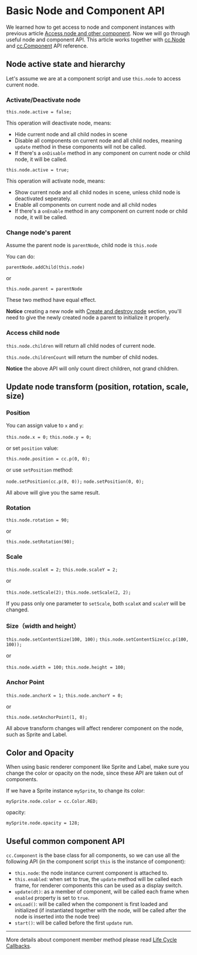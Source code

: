 # Basic Node and Component API

We learned how to get access to node and component instances with previous article [Access node and other component](access-node-component.md). Now we will go through useful node and component API. This article works together with [cc.Node](http://www.cocos2d-x.org/docs/api-ref/creator/v1.2/classes/Node.html) and [cc.Component](http://www.cocos2d-x.org/docs/api-ref/creator/v1.2/classes/Component.html) API reference.


## Node active state and hierarchy

Let's assume we are at a component script and use `this.node` to access current node.

### Activate/Deactivate node

`this.node.active = false;`

This operation will deactivate node, means:

- Hide current node and all child nodes in scene
- Disable all components on current node and all child nodes, meaning `update` method in these components will not be called.
- If there's a `onDisable` method in any component on current node or child node, it will be called.

`this.node.active = true;`

This operation will activate node, means:

- Show current node and all child nodes in scene, unless child node is deactivated seperately.
- Enable all components on current node and all child nodes
- If there's a `onEnable` method in any component on current node or child node, it will be called.


### Change node's parent

Assume the parent node is `parentNode`, child node is `this.node`

You can do:

`parentNode.addChild(this.node)`

or

`this.node.parent = parentNode`

These two method have equal effect.

**Notice** creating a new node with [Create and destroy node](create-destroy.md) section, you'll need to give the newly created node a parent to initialize it properly.

### Access child node

`this.node.children` will return all child nodes of current node.

`this.node.childrenCount` will return the number of child nodes.

**Notice** the above API will only count direct children, not grand children.

## Update node transform (position, rotation, scale, size)

### Position

You can assign value to `x` and `y`:

`this.node.x = 0;`
`this.node.y = 0;`

or set `position` value:

`this.node.position = cc.p(0, 0);`

or use `setPosition` method:

`node.setPosition(cc.p(0, 0));`
`node.setPosition(0, 0);`

All above will give you the same result.

### Rotation

`this.node.rotation = 90;`

or

`this.node.setRotation(90);`

### Scale

`this.node.scaleX = 2;`
`this.node.scaleY = 2;`

or

`this.node.setScale(2);`
`this.node.setScale(2, 2);`

If you pass only one parameter to `setScale`, both `scaleX` and `scaleY` will be changed.

### Size（width and height）

`this.node.setContentSize(100, 100);`
`this.node.setContentSize(cc.p(100, 100));`

or

`this.node.width = 100;`
`this.node.height = 100;`


### Anchor Point

`this.node.anchorX = 1;`
`this.node.anchorY = 0;`

or

`this.node.setAnchorPoint(1, 0);`

All above transform changes will affect renderer component on the node, such as Sprite and Label.


## Color and Opacity

When using basic renderer component like Sprite and Label, make sure you change the color or opacity on the node, since these API are taken out of components.

If we have a Sprite instance `mySprite`, to change its color:

`mySprite.node.color = cc.Color.RED;`

opacity:

`mySprite.node.opacity = 128;`


## Useful common component API

`cc.Component` is the base class for all components, so we can use all the following API (in the component script `this` is the instance of component):

- `this.node`: the node instance current component is attached to.
- `this.enabled`: when set to true, the `update` method will be called each frame, for renderer components this can be used as a display switch.
- `update(dt)`: as a member of component, will be called each frame when `enabled` property is set to `true`.
- `onLoad()`: will be called when the component is first loaded and initialized (if instantiated together with the node, will be called after the node is inserted into the node tree)
- `start()`: will be called before the first `update` run.

---

More details about component member method please read [Life Cycle Callbacks](life-cycle-callbacks.md).
